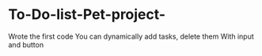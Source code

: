 # To-Do-list-Pet-project-
Wrote the first code 
You can dynamically add tasks, delete them 
With input and button 

